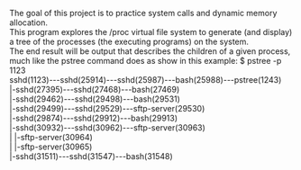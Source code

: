 The goal of this project is to practice system calls and dynamic memory allocation.  
This program explores the /proc virtual file system to generate (and display) a tree of the processes (the executing programs) on the system.  
The end result will be output that describes the children of a given process, much like the pstree command does as show in this example: 
$ pstree -p 1123  
sshd(1123)---sshd(25914)---sshd(25987)---bash(25988)---pstree(1243)  
           |-sshd(27395)---sshd(27468)---bash(27469)  
           |-sshd(29462)---sshd(29498)---bash(29531)  
           |-sshd(29499)---sshd(29529)---sftp-server(29530)  
           |-sshd(29874)---sshd(29912)---bash(29913)  
           |-sshd(30932)---sshd(30962)---sftp-server(30963)  
           |                           |-sftp-server(30964)  
           |                           |-sftp-server(30965)  
           |-sshd(31511)---sshd(31547)---bash(31548)  
